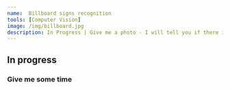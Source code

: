 ```yaml
---
name:  Billboard signs recognition
tools: [Computer Vision]
image: /img/billboard.jpg
description: In Progress | Give me a photo - I will tell you if there is any billboard on it
---
```


## In progress
### Give me some time
